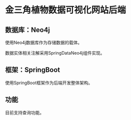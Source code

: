 # 金三角植物数据可视化网站后端
## 数据库：Neo4j
使用Neo4j数据库作为存储数据的载体。

数据实体相关注解采用SpringDataNeo4j组件实现。
## 框架：SpringBoot
使用SpringBoot框架作为后端开发整体架构。
## 功能
目前支持查询功能。
